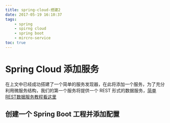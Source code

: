 ```yaml
---
title: spring-cloud-搭建2
date: 2017-05-19 16:10:37
tags: 
	- spring
	- spirng cloud
	- spring boot
	- mircro-service
toc: true
---
```


# Spring Cloud 添加服务

在上文中已经成功搭建了一个简单的服务发现器，在此将添加一个服务，为了充分利用微服务结构，我们的第一个服务将提供一个 REST 形式的数据服务，[简单REST数据服务教程看这里](https://spring.io/guides/gs/accessing-data-rest/)

## 创建一个 Spring Boot 工程并添加配置

